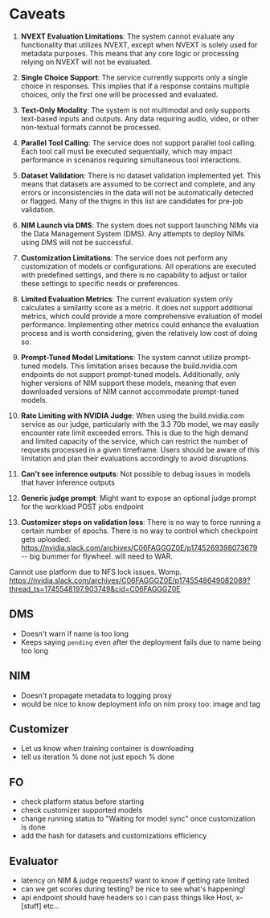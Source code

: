 # Caveats

1. **NVEXT Evaluation Limitations**: The system cannot evaluate any functionality that utilizes NVEXT, except when NVEXT is solely used for metadata purposes. This means that any core logic or processing relying on NVEXT will not be evaluated.

2. **Single Choice Support**: The service currently supports only a single choice in responses. This implies that if a response contains multiple choices, only the first one will be processed and evaluated.

3. **Text-Only Modality**: The system is not multimodal and only supports text-based inputs and outputs. Any data requiring audio, video, or other non-textual formats cannot be processed.

4. **Parallel Tool Calling**: The service does not support parallel tool calling. Each tool call must be executed sequentially, which may impact performance in scenarios requiring simultaneous tool interactions.

5. **Dataset Validation**: There is no dataset validation implemented yet. This means that datasets are assumed to be correct and complete, and any errors or inconsistencies in the data will not be automatically detected or flagged. Many of the thigns in this list are candidates for pre-job validation.

6. **NIM Launch via DMS**: The system does not support launching NIMs via the Data Management System (DMS). Any attempts to deploy NIMs using DMS will not be successful.

7. **Customization Limitations**: The service does not perform any customization of models or configurations. All operations are executed with predefined settings, and there is no capability to adjust or tailor these settings to specific needs or preferences.

8. **Limited Evaluation Metrics**: The current evaluation system only calculates a similarity score as a metric. It does not support additional metrics, which could provide a more comprehensive evaluation of model performance. Implementing other metrics could enhance the evaluation process and is worth considering, given the relatively low cost of doing so.

9. **Prompt-Tuned Model Limitations**: The system cannot utilize prompt-tuned models. This limitation arises because the build.nvidia.com endpoints do not support prompt-tuned models. Additionally, only higher versions of NIM support these models, meaning that even downloaded versions of NIM cannot accommodate prompt-tuned models.

10. **Rate Limiting with NVIDIA Judge**: When using the build.nvidia.com service as our judge, particularly with the 3.3 70b model, we may easily encounter rate limit exceeded errors. This is due to the high demand and limited capacity of the service, which can restrict the number of requests processed in a given timeframe. Users should be aware of this limitation and plan their evaluations accordingly to avoid disruptions.

11. **Can't see inference outputs**: Not possible to debug issues in models that haver inference outputs

12. **Generic judge prompt**: Might want to expose an optional judge prompt for the workload POST jobs endpoint

13. **Customizer stops on validation loss**: There is no way to force running a certain number of epochs. There is no way to control which checkpoint gets uploaded. https://nvidia.slack.com/archives/C06FAGGGZ0E/p1745269398073679 -- big bummer for flywheel. will need to WAR.


Cannot use platform due to NFS lock issues. Womp. https://nvidia.slack.com/archives/C06FAGGGZ0E/p1745548649082089?thread_ts=1745548197.903749&cid=C06FAGGGZ0E


## DMS

- Doesn't warn if name is too long
- Keeps saying `pending` even after the deployment fails due to name being too long

## NIM

- Doesn't propagate metadata to logging proxy
- would be nice to know deployment info on nim proxy too: image and tag


## Customizer

- Let us know when training container is downloading
- tell us iteration % done not just epoch % done


## FO

- check platform status before starting
- check customizer supported models
- change running status to "Waiting for model sync" once customization is done
- add the hash for datasets and customizations efficiency


## Evaluator

- latency on NIM & judge requests? want to know if getting rate limited
- can we get scores during testing? be nice to see what's happening!
- api endpoint should have headers so i can pass things like Host, x-[stuff] etc...
